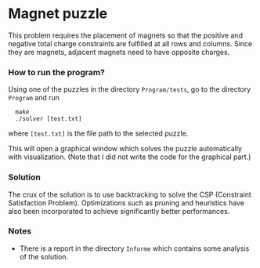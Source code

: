 # Magnet puzzle
This problem requires the placement of magnets so that the positive and negative total charge constraints are fulfilled at all rows and columns. Since they are magnets, adjacent magnets need to have opposite charges. 

### How to run the program?
Using one of the puzzles in the directory ```Program/tests```, go to the directory ```Program``` and run 
```
  make
  ./solver [test.txt]
```
where ```[test.txt]``` is the file path to the selected puzzle.

This will open a graphical window which solves the puzzle automatically with visualization. (Note that I did not write the code for the graphical part.)

### Solution
The crux of the solution is to use backtracking to solve the CSP (Constraint Satisfaction Problem). Optimizations such as pruning and heuristics have also been incorporated to achieve significantly better performances.

### Notes
- There is a report in the directory ```Informe``` which contains some analysis of the solution.
